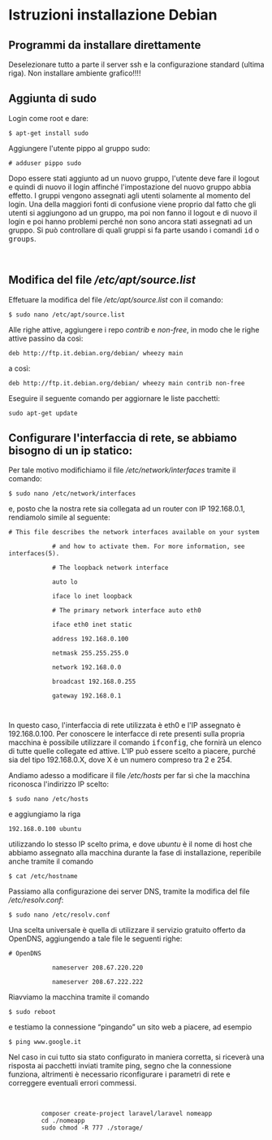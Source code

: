 <h1>
			Istruzioni installazione Debian</h1>
		<h2>
			Programmi da installare direttamente</h2>
		<p>
			Deselezionare tutto a parte il server ssh e la configurazione standard (ultima riga). Non installare ambiente grafico!!!!</p>
		<p>
		<h2>
			Aggiunta di sudo</h2>
		<p>
			Login come root e dare:</p>
		<div class="code">
			<code>$ apt-get install sudo </code></div>
		<p>
			Aggiungere l&#39;utente pippo al gruppo sudo:</p>
		<div class="code">
			<code># adduser pippo sudo </code></div>
		<p>
			Dopo essere stati aggiunto ad un nuovo gruppo, l&#39;utente deve fare il logout e quindi di nuovo il login affinch&eacute; l&#39;impostazione del nuovo gruppo abbia effetto. I gruppi vengono assegnati agli utenti solamente al momento del login. Una della maggiori fonti di confusione viene proprio dal fatto che gli utenti si aggiungono ad un gruppo, ma poi non fanno il logout e di nuovo il login e poi hanno problemi perch&eacute; non sono ancora stati assegnati ad un gruppo. Si pu&ograve; controllare di quali gruppi si fa parte usando i comandi <tt>id</tt> o <tt>groups</tt>.</p>
		<p>
			&nbsp;</p>
		<h2>Modifica del file <em>/etc/apt/source.list</em></h2>
		<p>Effetuare la modifica del file <em>/etc/apt/source.list</em> con il comando:</p>
		<div class="code"><code>$ sudo nano /etc/apt/source.list </code></div>
		<p>
			Alle righe attive, aggiungere i repo <em>contrib</em> e <em>non-free</em>, in modo che le righe attive passino da cos&igrave;:</p>
		<div class="code">
			<code>deb http://ftp.it.debian.org/debian/ wheezy main </code></div>
		<p>			a cos&igrave;:</p>
		<div class="code">
			<code>deb http://ftp.it.debian.org/debian/ wheezy main contrib non-free </code></div>
		<p> Eseguire il seguente comando per aggiornare le liste pacchetti:</p>
				<div class="code">
			<code>sudo apt-get update</code></div>
<h2>
			Configurare l&#39;interfaccia di rete, se abbiamo bisogno di un ip statico:</h2>
		<p>
			Per tale motivo modifichiamo il file <em>/etc/network/interfaces</em> tramite il comando:</p>
		<div class="code">
			<code>$ sudo nano /etc/network/interfaces </code></div>
		<p>
			e, posto che la nostra rete sia collegata ad un router con IP 192.168.0.1, rendiamolo simile al seguente:</p>
		<div class="code">
			<code># This file describes the network interfaces available on your system<br />
			# and how to activate them. For more information, see interfaces(5).<br />
			# The loopback network interface<br />
			auto lo<br />
			iface lo inet loopback<br />
			# The primary network interface auto eth0<br />
			iface eth0 inet static<br />
			address 192.168.0.100<br />
			netmask 255.255.255.0<br />
			network 192.168.0.0<br />
			broadcast 192.168.0.255<br />
			gateway 192.168.0.1<br />
			</code></div>
		<p>
			In questo caso, l&#39;interfaccia di rete utilizzata &egrave; eth0 e l&#39;IP assegnato &egrave; 192.168.0.100. Per conoscere le interfacce di rete presenti sulla propria macchina &egrave; possibile utilizzare il comando <tt>ifconfig</tt>, che fornir&agrave; un elenco di tutte quelle collegate ed attive. L&#39;IP pu&ograve; essere scelto a piacere, purch&eacute; sia del tipo 192.168.0.X, dove X &egrave; un numero compreso tra 2 e 254.</p>
		<p>
			Andiamo adesso a modificare il file <em>/etc/hosts</em> per far s&igrave; che la macchina riconosca l&#39;indirizzo IP scelto:</p>
		<div class="code">
			<code>$ sudo nano /etc/hosts </code></div>
		<p>
			e aggiungiamo la riga</p>
		<div class="code">
			<code>192.168.0.100 ubuntu </code></div>
		<p>
			utilizzando lo stesso IP scelto prima, e dove <em>ubuntu</em> &egrave; il nome di host che abbiamo assegnato alla macchina durante la fase di installazione, reperibile anche tramite il comando</p>
		<div class="code">
			<code>$ cat /etc/hostname </code></div>
		<p>
			Passiamo alla configurazione dei server DNS, tramite la modifica del file <em>/etc/resolv.conf</em>:</p>
		<div class="code">
			<code>$ sudo nano /etc/resolv.conf </code></div>
		<p>
			Una scelta universale &egrave; quella di utilizzare il servizio gratuito offerto da OpenDNS, aggiungendo a tale file le seguenti righe:</p>
		<div class="code">
			<code># OpenDNS<br />
			nameserver 208.67.220.220<br />
			nameserver 208.67.222.222 </code></div>
		<p>
			Riavviamo la macchina tramite il comando</p>
		<div class="code">
			<code>$ sudo reboot </code></div>
		<p>
			e testiamo la connessione &ldquo;pingando&rdquo; un sito web a piacere, ad esempio</p>
		<div class="code">
			<code>$ ping www.google.it </code></div>
		<p>
			Nel caso in cui tutto sia stato configurato in maniera corretta, si ricever&agrave; una risposta ai pacchetti inviati tramite ping, segno che la connessione funziona, altrimenti &egrave; necessario riconfigurare i parametri di rete e correggere eventuali errori commessi.</p>
		<p>
			&nbsp;</p>
			
			
			 composer create-project laravel/laravel nomeapp
			 cd ./nomeapp
			 sudo chmod -R 777 ./storage/
			 
			 


